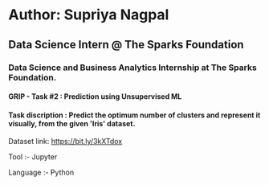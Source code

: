 # Author: Supriya Nagpal 
## Data Science Intern @ The Sparks Foundation
### Data Science and Business Analytics Internship at The Sparks Foundation.

#### GRIP - Task #2 : Prediction using Unsupervised ML 

#### Task discription : Predict the optimum number of clusters and represent it visually, from the given 'Iris' dataset.

Dataset link: https://bit.ly/3kXTdox

Tool :- Jupyter

Language :- Python
